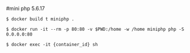#mini php 5.6.17

```shell
$ docker build t miniphp .

$ docker run -it --rm -p 80:80 -v $PWD:/home -w /home miniphp php -S 0.0.0.0:80

$ docker exec -it {container_id} sh
```
